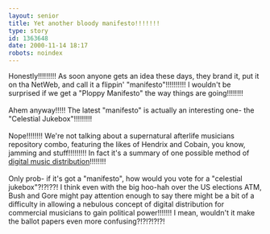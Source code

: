 ```yaml
---
layout: senior
title: Yet another bloody manifesto!!!!!!!
type: story
id: 1363648
date: 2000-11-14 18:17
robots: noindex
---
```

Honestly!!!!!!!!! As soon anyone gets an idea these days, they brand it, put it on tha NetWeb, and call it a flippin' "manifesto"!!!!!!!!!! I wouldn't be surprised if we get a "Ploppy Manifesto" the way things are going!!!!!!!! <br/> <br/>Ahem anyway!!!!! The latest "manifesto" is actually an interesting one- the "Celestial Jukebox"!!!!!!!!!<br/> <br/>Nope!!!!!!!! We're not talking about a supernatural afterlife musicians repository combo, featuring the likes of Hendrix and Cobain, you know, jamming and stuff!!!!!!!!! In fact it's a summary of one possible method of <a href="http://www.salon.com/tech/feature/2000/11/13/jukebox/print.html">digital music distribution</a>!!!!!!!!<br/> <br/>Only prob- if it's got a "manifesto", how would you vote for a "celestial jukebox"?!?!??! I think even with the big hoo-hah over the US elections ATM, Bush and Gore might pay attention enough to say there might be a bit of a difficulty in allowing a nebulous concept of digital distribution for commercial musicians to gain political power!!!!!!! I mean, wouldn't it make the ballot papers even more confusing?!?!?!?!?!